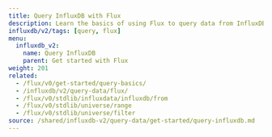```yaml
---
title: Query InfluxDB with Flux
description: Learn the basics of using Flux to query data from InfluxDB.
influxdb/v2/tags: [query, flux]
menu:
  influxdb_v2:
    name: Query InfluxDB
    parent: Get started with Flux
weight: 201
related:
  - /flux/v0/get-started/query-basics/
  - /influxdb/v2/query-data/flux/
  - /flux/v0/stdlib/influxdata/influxdb/from
  - /flux/v0/stdlib/universe/range
  - /flux/v0/stdlib/universe/filter
source: /shared/influxdb-v2/query-data/get-started/query-influxdb.md
---
```


<!-- The content for this file is located at
// SOURCE content/shared/influxdb-v2/query-data/get-started/query-influxdb.md -->
